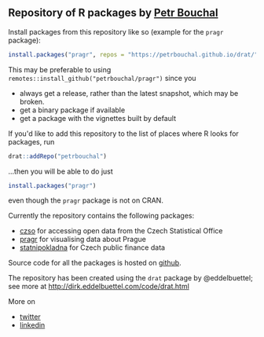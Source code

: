 ## Repository of R packages by [Petr Bouchal](https://petrbouchal.github.io)

Install packages from this repository like so (example for the `pragr` package):

``` r 
install.packages("pragr", repos = "https://petrbouchal.github.io/drat/")
```

This may be preferable to using `remotes::install_github("petrbouchal/pragr")` since you

- always get a release, rather than the latest snapshot, which may be broken.
- get a binary package if available
- get a package with the vignettes built by default

If you'd like to add this repository to the list of places where R looks for packages, run

``` r
drat::addRepo("petrbouchal")
```

...then you will be able to do just

``` r
install.packages("pragr")
```

even though the `pragr` package is not on CRAN.


Currently the repository contains the following packages:

- [czso](https://github.com/petrbouchal/czso) for accessing open data from the Czech Statistical Office 
- [pragr](https://github.com/petrbouchal/pragr) for visualising data about Prague
- [statnipokladna](https://github.com/petrbouchal/statnipokladna) for Czech public finance data

Source code for all the packages is hosted on [github](https://github.com/petrbouchal).

The repository has been created using the `drat` package by @eddelbuettel; see more at <http://dirk.eddelbuettel.com/code/drat.html>

More on

- [twitter](https://twitter.com/petrbouchal)
- [linkedin](https://linkedin.com/in/petrbouchal)
